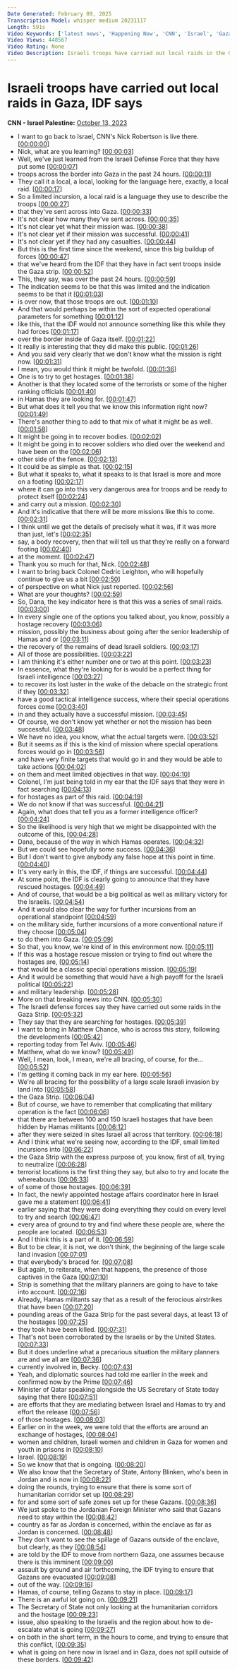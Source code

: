 ```yaml
---
Date Generated: February 09, 2025
Transcription Model: whisper medium 20231117
Length: 591s
Video Keywords: ['latest news', 'Happening Now', 'CNN', 'Israel', 'Gaza Strip', 'West Bank', 'Hamas', 'IDF', 'Israel Defense Forces', 'Iran', 'Jerusalem', 'Gaza City', 'Tel Aviv', 'Khan Younis', 'Palestinians', 'Israel Gaza Border', 'Israel War', 'Gaza Siege', 'Al-Shati', 'Jabalia', 'Middle East', 'Ashdod', 'Gaza Rockets', 'Hamas Rockets', 'Iron Dome', 'Gaza Power Station', 'Lebanon', 'Dana Bash', 'Inside Politics', 'Nic Robertson', 'Cedric Leighton', 'Matthew Chance']
Video Views: 448567
Video Rating: None
Video Description: Israeli troops have carried out local raids in the Gaza Strip, the Israel Defense Forces said. The raids involved "infantry and armored forces," the IDF said, and troops searched for hostages. #CNN #News
---
```


# Israeli troops have carried out local raids in Gaza, IDF says
**CNN - Israel Palestine:** [October 13, 2023](https://www.youtube.com/watch?v=3PntaOSdyto)
*  I want to go back to Israel, CNN's Nick Robertson is live there. [[00:00:00](https://www.youtube.com/watch?v=3PntaOSdyto&t=0.0s)]
*  Nick, what are you learning? [[00:00:03](https://www.youtube.com/watch?v=3PntaOSdyto&t=3.6s)]
*  Well, we've just learned from the Israeli Defense Force that they have put some [[00:00:07](https://www.youtube.com/watch?v=3PntaOSdyto&t=7.48s)]
*  troops across the border into Gaza in the past 24 hours. [[00:00:11](https://www.youtube.com/watch?v=3PntaOSdyto&t=11.84s)]
*  They call it a local, a local, looking for the language here, exactly, a local raid. [[00:00:17](https://www.youtube.com/watch?v=3PntaOSdyto&t=17.16s)]
*  So a limited incursion, a local raid is a language they use to describe the troops [[00:00:27](https://www.youtube.com/watch?v=3PntaOSdyto&t=27.64s)]
*  that they've sent across into Gaza. [[00:00:33](https://www.youtube.com/watch?v=3PntaOSdyto&t=33.44s)]
*  It's not clear how many they've sent across. [[00:00:35](https://www.youtube.com/watch?v=3PntaOSdyto&t=35.8s)]
*  It's not clear yet what their mission was. [[00:00:38](https://www.youtube.com/watch?v=3PntaOSdyto&t=38.6s)]
*  It's not clear yet if their mission was successful. [[00:00:41](https://www.youtube.com/watch?v=3PntaOSdyto&t=41.36s)]
*  It's not clear yet if they had any casualties. [[00:00:44](https://www.youtube.com/watch?v=3PntaOSdyto&t=44.2s)]
*  But this is the first time since the weekend, since this big buildup of forces [[00:00:47](https://www.youtube.com/watch?v=3PntaOSdyto&t=47.24s)]
*  that we've heard from the IDF that they have in fact sent troops inside the Gaza strip. [[00:00:52](https://www.youtube.com/watch?v=3PntaOSdyto&t=52.64s)]
*  This, they say, was over the past 24 hours. [[00:00:59](https://www.youtube.com/watch?v=3PntaOSdyto&t=59.6s)]
*  The indication seems to be that this was limited and the indication seems to be that it [[00:01:03](https://www.youtube.com/watch?v=3PntaOSdyto&t=63.12s)]
*  is over now, that those troops are out. [[00:01:10](https://www.youtube.com/watch?v=3PntaOSdyto&t=70.56s)]
*  And that would perhaps be within the sort of expected operational parameters for something [[00:01:12](https://www.youtube.com/watch?v=3PntaOSdyto&t=72.68s)]
*  like this, that the IDF would not announce something like this while they had forces [[00:01:17](https://www.youtube.com/watch?v=3PntaOSdyto&t=77.56s)]
*  over the border inside of Gaza itself. [[00:01:22](https://www.youtube.com/watch?v=3PntaOSdyto&t=82.56s)]
*  It really is interesting that they did make this public. [[00:01:26](https://www.youtube.com/watch?v=3PntaOSdyto&t=86.03999999999999s)]
*  And you said very clearly that we don't know what the mission is right now. [[00:01:31](https://www.youtube.com/watch?v=3PntaOSdyto&t=91.44s)]
*  I mean, you would think it might be twofold. [[00:01:36](https://www.youtube.com/watch?v=3PntaOSdyto&t=96.24s)]
*  One is to try to get hostages. [[00:01:38](https://www.youtube.com/watch?v=3PntaOSdyto&t=98.16s)]
*  Another is that they located some of the terrorists or some of the higher ranking officials [[00:01:40](https://www.youtube.com/watch?v=3PntaOSdyto&t=100.28s)]
*  in Hamas they are looking for. [[00:01:47](https://www.youtube.com/watch?v=3PntaOSdyto&t=107.52000000000001s)]
*  But what does it tell you that we know this information right now? [[00:01:49](https://www.youtube.com/watch?v=3PntaOSdyto&t=109.0s)]
*  There's another thing to add to that mix of what it might be as well. [[00:01:58](https://www.youtube.com/watch?v=3PntaOSdyto&t=118.28s)]
*  It might be going in to recover bodies. [[00:02:02](https://www.youtube.com/watch?v=3PntaOSdyto&t=122.16000000000001s)]
*  It might be going in to recover soldiers who died over the weekend and have been on the [[00:02:06](https://www.youtube.com/watch?v=3PntaOSdyto&t=126.2s)]
*  other side of the fence. [[00:02:13](https://www.youtube.com/watch?v=3PntaOSdyto&t=133.48000000000002s)]
*  It could be as simple as that. [[00:02:15](https://www.youtube.com/watch?v=3PntaOSdyto&t=135.16s)]
*  But what it speaks to, what it speaks to is that Israel is more and more on a footing [[00:02:17](https://www.youtube.com/watch?v=3PntaOSdyto&t=137.52s)]
*  where it can go into this very dangerous area for troops and be ready to protect itself [[00:02:24](https://www.youtube.com/watch?v=3PntaOSdyto&t=144.36s)]
*  and carry out a mission. [[00:02:30](https://www.youtube.com/watch?v=3PntaOSdyto&t=150.76s)]
*  And it's indicative that there will be more missions like this to come. [[00:02:31](https://www.youtube.com/watch?v=3PntaOSdyto&t=151.72s)]
*  I think until we get the details of precisely what it was, if it was more than just, let's [[00:02:35](https://www.youtube.com/watch?v=3PntaOSdyto&t=155.36s)]
*  say, a body recovery, then that will tell us that they're really on a forward footing [[00:02:40](https://www.youtube.com/watch?v=3PntaOSdyto&t=160.0s)]
*  at the moment. [[00:02:47](https://www.youtube.com/watch?v=3PntaOSdyto&t=167.16s)]
*  Thank you so much for that, Nick. [[00:02:48](https://www.youtube.com/watch?v=3PntaOSdyto&t=168.96s)]
*  I want to bring back Colonel Cedric Leighton, who will hopefully continue to give us a bit [[00:02:50](https://www.youtube.com/watch?v=3PntaOSdyto&t=170.28s)]
*  of perspective on what Nick just reported. [[00:02:56](https://www.youtube.com/watch?v=3PntaOSdyto&t=176.0s)]
*  What are your thoughts? [[00:02:59](https://www.youtube.com/watch?v=3PntaOSdyto&t=179.68s)]
*  So, Dana, the key indicator here is that this was a series of small raids. [[00:03:00](https://www.youtube.com/watch?v=3PntaOSdyto&t=180.92000000000002s)]
*  In every single one of the options you talked about, you know, possibly a hostage recovery [[00:03:06](https://www.youtube.com/watch?v=3PntaOSdyto&t=186.20000000000002s)]
*  mission, possibly the business about going after the senior leadership of Hamas and or [[00:03:11](https://www.youtube.com/watch?v=3PntaOSdyto&t=191.08s)]
*  the recovery of the remains of dead Israeli soldiers. [[00:03:17](https://www.youtube.com/watch?v=3PntaOSdyto&t=197.28s)]
*  All of those are possibilities. [[00:03:22](https://www.youtube.com/watch?v=3PntaOSdyto&t=202.0s)]
*  I am thinking it's either number one or two at this point. [[00:03:23](https://www.youtube.com/watch?v=3PntaOSdyto&t=203.68s)]
*  In essence, what they're looking for is would be a perfect thing for Israeli intelligence [[00:03:27](https://www.youtube.com/watch?v=3PntaOSdyto&t=207.68s)]
*  to recover its lost luster in the wake of the debacle on the strategic front if they [[00:03:32](https://www.youtube.com/watch?v=3PntaOSdyto&t=212.94s)]
*  have a good tactical intelligence success, where their special operations forces come [[00:03:40](https://www.youtube.com/watch?v=3PntaOSdyto&t=220.68s)]
*  in and they actually have a successful mission. [[00:03:45](https://www.youtube.com/watch?v=3PntaOSdyto&t=225.0s)]
*  Of course, we don't know yet whether or not the mission has been successful. [[00:03:48](https://www.youtube.com/watch?v=3PntaOSdyto&t=228.94s)]
*  We have no idea, you know, what the actual targets were. [[00:03:52](https://www.youtube.com/watch?v=3PntaOSdyto&t=232.68s)]
*  But it seems as if this is the kind of mission where special operations forces would go in [[00:03:56](https://www.youtube.com/watch?v=3PntaOSdyto&t=236.84s)]
*  and have very finite targets that would go in and they would be able to take actions [[00:04:02](https://www.youtube.com/watch?v=3PntaOSdyto&t=242.32s)]
*  on them and meet limited objectives in that way. [[00:04:10](https://www.youtube.com/watch?v=3PntaOSdyto&t=250.24s)]
*  Colonel, I'm just being told in my ear that the IDF says that they were in fact searching [[00:04:13](https://www.youtube.com/watch?v=3PntaOSdyto&t=253.60000000000002s)]
*  for hostages as part of this raid. [[00:04:19](https://www.youtube.com/watch?v=3PntaOSdyto&t=259.44s)]
*  We do not know if that was successful. [[00:04:21](https://www.youtube.com/watch?v=3PntaOSdyto&t=261.96000000000004s)]
*  Again, what does that tell you as a former intelligence officer? [[00:04:24](https://www.youtube.com/watch?v=3PntaOSdyto&t=264.76s)]
*  So the likelihood is very high that we might be disappointed with the outcome of this, [[00:04:28](https://www.youtube.com/watch?v=3PntaOSdyto&t=268.2s)]
*  Dana, because of the way in which Hamas operates. [[00:04:32](https://www.youtube.com/watch?v=3PntaOSdyto&t=272.88s)]
*  But we could see hopefully some success. [[00:04:36](https://www.youtube.com/watch?v=3PntaOSdyto&t=276.20000000000005s)]
*  But I don't want to give anybody any false hope at this point in time. [[00:04:40](https://www.youtube.com/watch?v=3PntaOSdyto&t=280.12s)]
*  It's very early in this, the IDF, if things are successful. [[00:04:44](https://www.youtube.com/watch?v=3PntaOSdyto&t=284.32s)]
*  At some point, the IDF is clearly going to announce that they have rescued hostages. [[00:04:49](https://www.youtube.com/watch?v=3PntaOSdyto&t=289.40000000000003s)]
*  And of course, that would be a big political as well as military victory for the Israelis. [[00:04:54](https://www.youtube.com/watch?v=3PntaOSdyto&t=294.6s)]
*  And it would also clear the way for further incursions from an operational standpoint [[00:04:59](https://www.youtube.com/watch?v=3PntaOSdyto&t=299.48s)]
*  on the military side, further incursions of a more conventional nature if they choose [[00:05:04](https://www.youtube.com/watch?v=3PntaOSdyto&t=304.76000000000005s)]
*  to do them into Gaza. [[00:05:09](https://www.youtube.com/watch?v=3PntaOSdyto&t=309.56s)]
*  So that, you know, we're kind of in this environment now. [[00:05:11](https://www.youtube.com/watch?v=3PntaOSdyto&t=311.68s)]
*  If this was a hostage rescue mission or trying to find out where the hostages are, [[00:05:14](https://www.youtube.com/watch?v=3PntaOSdyto&t=314.72s)]
*  that would be a classic special operations mission. [[00:05:19](https://www.youtube.com/watch?v=3PntaOSdyto&t=319.96s)]
*  And it would be something that would have a high payoff for the Israeli political [[00:05:22](https://www.youtube.com/watch?v=3PntaOSdyto&t=322.68s)]
*  and military leadership. [[00:05:28](https://www.youtube.com/watch?v=3PntaOSdyto&t=328.2s)]
*  More on that breaking news into CNN. [[00:05:30](https://www.youtube.com/watch?v=3PntaOSdyto&t=330.0s)]
*  The Israeli defense forces say they have carried out some raids in the Gaza Strip. [[00:05:32](https://www.youtube.com/watch?v=3PntaOSdyto&t=332.2s)]
*  They say that they are searching for hostages. [[00:05:39](https://www.youtube.com/watch?v=3PntaOSdyto&t=339.04s)]
*  I want to bring in Matthew Chance, who is across this story, following the developments [[00:05:42](https://www.youtube.com/watch?v=3PntaOSdyto&t=342.52000000000004s)]
*  reporting today from Tel Aviv. [[00:05:46](https://www.youtube.com/watch?v=3PntaOSdyto&t=346.84000000000003s)]
*  Matthew, what do we know? [[00:05:49](https://www.youtube.com/watch?v=3PntaOSdyto&t=349.12s)]
*  Well, I mean, look, I mean, we're all bracing, of course, for the... [[00:05:52](https://www.youtube.com/watch?v=3PntaOSdyto&t=352.36s)]
*  I'm getting it coming back in my ear here. [[00:05:56](https://www.youtube.com/watch?v=3PntaOSdyto&t=356.68s)]
*  We're all bracing for the possibility of a large scale Israeli invasion by land into [[00:05:58](https://www.youtube.com/watch?v=3PntaOSdyto&t=358.40000000000003s)]
*  the Gaza Strip. [[00:06:04](https://www.youtube.com/watch?v=3PntaOSdyto&t=364.76s)]
*  But of course, we have to remember that complicating that military operation is the fact [[00:06:06](https://www.youtube.com/watch?v=3PntaOSdyto&t=366.12s)]
*  that there are between 100 and 150 Israeli hostages that have been hidden by Hamas militants [[00:06:12](https://www.youtube.com/watch?v=3PntaOSdyto&t=372.28s)]
*  after they were seized in sites Israel all across that territory. [[00:06:18](https://www.youtube.com/watch?v=3PntaOSdyto&t=378.35999999999996s)]
*  And I think what we're seeing now, according to the IDF, small limited incursions into [[00:06:22](https://www.youtube.com/watch?v=3PntaOSdyto&t=382.03999999999996s)]
*  the Gaza Strip with the express purpose of, you know, first of all, trying to neutralize [[00:06:28](https://www.youtube.com/watch?v=3PntaOSdyto&t=388.35999999999996s)]
*  terrorist locations is the first thing they say, but also to try and locate the whereabouts [[00:06:33](https://www.youtube.com/watch?v=3PntaOSdyto&t=393.76s)]
*  of some of those hostages. [[00:06:39](https://www.youtube.com/watch?v=3PntaOSdyto&t=399.2s)]
*  In fact, the newly appointed hostage affairs coordinator here in Israel gave me a statement [[00:06:41](https://www.youtube.com/watch?v=3PntaOSdyto&t=401.0s)]
*  earlier saying that they were doing everything they could on every level to try and search [[00:06:47](https://www.youtube.com/watch?v=3PntaOSdyto&t=407.47999999999996s)]
*  every area of ground to try and find where these people are, where the people are located. [[00:06:53](https://www.youtube.com/watch?v=3PntaOSdyto&t=413.32s)]
*  And I think this is a part of it. [[00:06:59](https://www.youtube.com/watch?v=3PntaOSdyto&t=419.88s)]
*  But to be clear, it is not, we don't think, the beginning of the large scale land invasion [[00:07:01](https://www.youtube.com/watch?v=3PntaOSdyto&t=421.76s)]
*  that everybody's braced for. [[00:07:08](https://www.youtube.com/watch?v=3PntaOSdyto&t=428.56s)]
*  But again, to reiterate, when that happens, the presence of those captives in the Gaza [[00:07:10](https://www.youtube.com/watch?v=3PntaOSdyto&t=430.24s)]
*  Strip is something that the military planners are going to have to take into account. [[00:07:16](https://www.youtube.com/watch?v=3PntaOSdyto&t=436.56s)]
*  Already, Hamas militants say that as a result of the ferocious airstrikes that have been [[00:07:20](https://www.youtube.com/watch?v=3PntaOSdyto&t=440.71999999999997s)]
*  pounding areas of the Gaza Strip for the past several days, at least 13 of the hostages [[00:07:25](https://www.youtube.com/watch?v=3PntaOSdyto&t=445.88s)]
*  they took have been killed. [[00:07:31](https://www.youtube.com/watch?v=3PntaOSdyto&t=451.76s)]
*  That's not been corroborated by the Israelis or by the United States. [[00:07:33](https://www.youtube.com/watch?v=3PntaOSdyto&t=453.47999999999996s)]
*  But it does underline what a precarious situation the military planners are and we all are [[00:07:36](https://www.youtube.com/watch?v=3PntaOSdyto&t=456.52s)]
*  currently involved in, Becky. [[00:07:43](https://www.youtube.com/watch?v=3PntaOSdyto&t=463.47999999999996s)]
*  Yeah, and diplomatic sources had told me earlier in the week and confirmed now by the Prime [[00:07:46](https://www.youtube.com/watch?v=3PntaOSdyto&t=466.03999999999996s)]
*  Minister of Qatar speaking alongside the US Secretary of State today saying that there [[00:07:51](https://www.youtube.com/watch?v=3PntaOSdyto&t=471.44s)]
*  are efforts that they are mediating between Israel and Hamas to try and effort the release [[00:07:56](https://www.youtube.com/watch?v=3PntaOSdyto&t=476.03999999999996s)]
*  of those hostages. [[00:08:03](https://www.youtube.com/watch?v=3PntaOSdyto&t=483.56s)]
*  Earlier on in the week, we were told that the efforts are around an exchange of hostages, [[00:08:04](https://www.youtube.com/watch?v=3PntaOSdyto&t=484.6s)]
*  women and children, Israeli women and children in Gaza for women and youth in prisons in [[00:08:10](https://www.youtube.com/watch?v=3PntaOSdyto&t=490.0s)]
*  Israel. [[00:08:19](https://www.youtube.com/watch?v=3PntaOSdyto&t=499.4s)]
*  So we know that that is ongoing. [[00:08:20](https://www.youtube.com/watch?v=3PntaOSdyto&t=500.4s)]
*  We also know that the Secretary of State, Antony Blinken, who's been in Jordan and is now in [[00:08:22](https://www.youtube.com/watch?v=3PntaOSdyto&t=502.08s)]
*  doing the rounds, trying to ensure that there is some sort of humanitarian corridor set up [[00:08:29](https://www.youtube.com/watch?v=3PntaOSdyto&t=509.84s)]
*  for and some sort of safe zones set up for these Gazans. [[00:08:36](https://www.youtube.com/watch?v=3PntaOSdyto&t=516.92s)]
*  We just spoke to the Jordanian Foreign Minister who said that Gazans need to stay within the [[00:08:42](https://www.youtube.com/watch?v=3PntaOSdyto&t=522.9599999999999s)]
*  country as far as Jordan is concerned, within the enclave as far as Jordan is concerned. [[00:08:48](https://www.youtube.com/watch?v=3PntaOSdyto&t=528.88s)]
*  They don't want to see the spillage of Gazans outside of the enclave, but clearly, as they [[00:08:54](https://www.youtube.com/watch?v=3PntaOSdyto&t=534.16s)]
*  are told by the IDF to move from northern Gaza, one assumes because there is this imminent [[00:09:00](https://www.youtube.com/watch?v=3PntaOSdyto&t=540.64s)]
*  assault by ground and air forthcoming, the IDF trying to ensure that Gazans are evacuated [[00:09:08](https://www.youtube.com/watch?v=3PntaOSdyto&t=548.44s)]
*  out of the way. [[00:09:16](https://www.youtube.com/watch?v=3PntaOSdyto&t=556.12s)]
*  Hamas, of course, telling Gazans to stay in place. [[00:09:17](https://www.youtube.com/watch?v=3PntaOSdyto&t=557.12s)]
*  There is an awful lot going on. [[00:09:21](https://www.youtube.com/watch?v=3PntaOSdyto&t=561.84s)]
*  The Secretary of State not only looking at the humanitarian corridors and the hostage [[00:09:23](https://www.youtube.com/watch?v=3PntaOSdyto&t=563.52s)]
*  issue, also speaking to the Israelis and the region about how to de-escalate what is going [[00:09:27](https://www.youtube.com/watch?v=3PntaOSdyto&t=567.96s)]
*  on both in the short term, in the hours to come, and trying to ensure that this conflict, [[00:09:35](https://www.youtube.com/watch?v=3PntaOSdyto&t=575.0s)]
*  what is going on here now in Israel and in Gaza, does not spill outside of these borders. [[00:09:42](https://www.youtube.com/watch?v=3PntaOSdyto&t=582.32s)]
